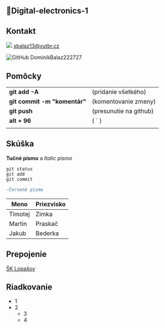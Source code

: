 ## 🧐Digital-electronics-1

## Kontakt
<img src="https://img.shields.io/badge/Gmail-D14836?style=for-the-badge&logo=gmail&logoColor=white" /> xbalaz13@vutbr.cz

<img alt="GitHub" src="https://img.shields.io/badge/github%20-%23121011.svg?&style=for-the-badge&logo=github&logoColor=white" /> DominikBalaz222727



## Pomôcky
|                              |                        |
| :--------------------------- | ---------------------- |
| **git add -A**               | (pridanie všetkého)    |
| **git commit -m "komentár"** | (komentovanie zmeny)   |
| **git push**                 | (presunutie na github) |
| **alt + 96**                 | ( ` )                  |
|                              |                        |



## Skúška


**Tučné písmo** a
*Italic písmo*

```
git status
git add
git commit
```
```diff
-Červené písmo
```

| Meno  | Priezvisko |
| ------------- | ------------- |
| Timotej | Zimka      |
| Martin | Praskač  |
| Jakub | Bederka  |
## Prepojenie
[ŠK Lopašov](https://www.sk-lopasov.sk/)

## Riadkovanie
* 1
* 2
  * 3
  * 4



